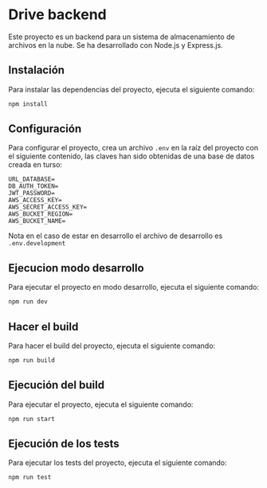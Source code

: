# Drive backend

Este proyecto es un backend para un sistema de almacenamiento de archivos en la nube. Se ha desarrollado con Node.js y Express.js.

## Instalación

Para instalar las dependencias del proyecto, ejecuta el siguiente comando:

```bash
npm install
```

## Configuración

Para configurar el proyecto, crea un archivo `.env` en la raíz del proyecto con el siguiente contenido,
las claves han sido obtenidas de una base de datos creada en turso:

```env
URL_DATABASE=
DB_AUTH_TOKEN=
JWT_PASSWORD=
AWS_ACCESS_KEY=
AWS_SECRET_ACCESS_KEY=
AWS_BUCKET_REGION=
AWS_BUCKET_NAME=
```

Nota en el caso de estar en desarrollo el archivo de desarrollo es `.env.development`

## Ejecucion modo desarrollo

Para ejecutar el proyecto en modo desarrollo, ejecuta el siguiente comando:

```bash
npm run dev
```

## Hacer el build

Para hacer el build del proyecto, ejecuta el siguiente comando:

```bash
npm run build
```

## Ejecución del build

Para ejecutar el proyecto, ejecuta el siguiente comando:

```bash
npm run start
```

## Ejecución de los tests

Para ejecutar los tests del proyecto, ejecuta el siguiente comando:

```bash
npm run test
```
